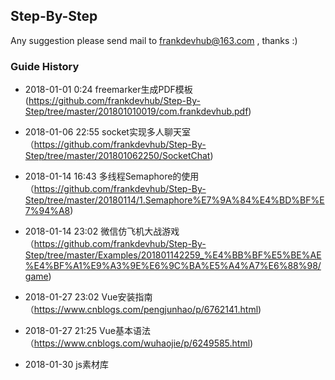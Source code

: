 ## Step-By-Step
Any suggestion please send mail to frankdevhub@163.com , thanks :)

### Guide History

* 2018-01-01 0:24 freemarker生成PDF模板 (https://github.com/frankdevhub/Step-By-Step/tree/master/201801010019/com.frankdevhub.pdf)

* 2018-01-06 22:55 socket实现多人聊天室（https://github.com/frankdevhub/Step-By-Step/tree/master/201801062250/SocketChat)

* 2018-01-14 16:43 多线程Semaphore的使用（https://github.com/frankdevhub/Step-By-Step/tree/master/20180114/1.Semaphore%E7%9A%84%E4%BD%BF%E7%94%A8)

* 2018-01-14 23:02 微信仿飞机大战游戏（https://github.com/frankdevhub/Step-By-Step/tree/master/Examples/201801142259_%E4%BB%BF%E5%BE%AE%E4%BF%A1%E9%A3%9E%E6%9C%BA%E5%A4%A7%E6%88%98/game)

* 2018-01-27 23:02 Vue安装指南（https://www.cnblogs.com/pengjunhao/p/6762141.html)

* 2018-01-27 21:25 Vue基本语法（https://www.cnblogs.com/wuhaojie/p/6249585.html)

* 2018-01-30 js素材库
